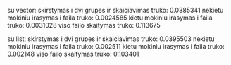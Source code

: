 su vector:
skirstymas i dvi grupes ir skaiciavimas truko: 0.0385341
nekietu mokiniu irasymas i faila truko: 0.0024585
kietu mokiniu irasymas i faila truko: 0.0031028
viso failo skaitymas truko: 0.113675

su list:
skirstymas i dvi grupes ir skaiciavimas truko: 0.0395503
nekietu mokiniu irasymas i faila truko: 0.002511
kietu mokiniu irasymas i faila truko: 0.002148
viso failo skaitymas truko: 0.103401
